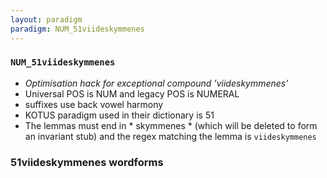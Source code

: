 ```yaml
---
layout: paradigm
paradigm: NUM_51viideskymmenes
---
```

### ` NUM_51viideskymmenes `

* _Optimisation hack for exceptional compound ’viideskymmenes’_
* Universal POS is NUM and legacy POS is NUMERAL
* suffixes use back vowel harmony
* KOTUS paradigm used in their dictionary is 51
* The lemmas must end in * skymmenes * (which will be deleted to form an invariant stub) and the regex matching the lemma is ` viideskymmenes `

### 51viideskymmenes wordforms


